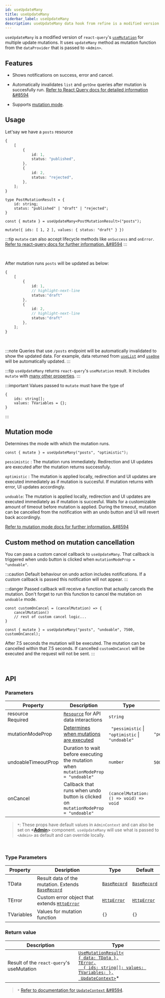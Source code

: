```yaml
---
id: useUpdateMany
title: useUpdateMany
siderbar_label: useUpdateMany
description: useUpdateMany data hook from refine is a modified version of react-query's useMutation for multiple update mutations
---
```


`useUpdateMany` is a modified version of `react-query`'s [`useMutation`](https://react-query.tanstack.com/reference/useMutation#) for multiple update mutations. It uses `updateMany` method as mutation function from the `dataProvider` that is passed to `<Admin>`.

## Features

* Shows notifications on success, error and cancel.

* Automatically invalidates `list` and `getOne` queries after mutation is succesfully run.
[Refer to React Query docs for detailed information &#8594](https://react-query.tanstack.com/guides/invalidations-from-mutations)

* Supports [mutation mode](#mutation-mode).


## Usage

Let'say we have a `posts` resource

```ts title="https://api.fake-rest.refine.dev/posts"
{
    [
        {
            id: 1,
            status: "published",
        },
        {
            id: 2,
            status: "rejected",
        },
    ];
}
```

```tsx
type PostMutationResult = {
    id: string;
    status: "published" | "draft" | "rejected";
}

const { mutate } = useUpdateMany<PostMutationResult>("posts");

mutate({ ids: [ 1, 2 ], values: { status: "draft" } })
```

:::tip
`mutate` can also accept lifecycle methods like `onSuccess` and `onError`.
[Refer to react-query docs for further information. &#8594](https://react-query.tanstack.com/guides/mutations#mutation-side-effects)
:::

<br/>

After mutation runs `posts` will be updated as below:

```ts title="https://api.fake-rest.refine.dev/posts"
{
    [
        {
            id: 1,
            // highlight-next-line
            status:"draft"
        },
        {
            id: 2,
            // highlight-next-line
            status:"draft"
        },
    ];
}
```
<br/>

:::note
Queries that use `/posts` endpoint will be automatically invalidated to show the updated data. For example, data returned from [`useList`](useList.md) and [`useOne`](useOne.md) will be automatically updated.
:::

:::tip
`useUpdateMany` returns `react-query`'s `useMutation` result. It includes `mutate` with  [many other properties](https://react-query.tanstack.com/reference/useMutation).
:::

:::important
Values passed to `mutate` must have the type of

```tsx
{
    ids: string[];
    values: TVariables = {};
}
```
:::

## Mutation mode

Determines the mode with which the mutation runs.

```tsx
const { mutate } = useUpdateMany("posts", "optimistic");
```
 `pessimistic` : The mutation runs immediately. Redirection and UI updates are executed after the mutation returns successfuly.

 `optimistic` : The mutation is applied locally, redirection and UI updates are executed immediately as if mutation is succesful. If mutation returns with error, UI updates accordingly.

 `undoable`: The mutation is applied locally, redirection and UI updates are executed immediately as if mutation is succesful. Waits for a customizable amount of timeout before mutation is applied. During the timeout, mutation can be cancelled from the notification with an undo button and UI will revert back accordingly.


[Refer to mutation mode docs for further information. &#8594](#)


## Custom method on mutation cancellation
You can pass a custom cancel callback to `useUpdateMany`. That callback is triggered when undo button is clicked when  `mutationModeProp = "undoable"`.

:::caution
Default behaviour on undo action includes notifications. If a custom callback is passed this notification will not appear.
:::

:::danger
Passed callback will receive a function that actually cancels the mutation. Don't forget to run this function to cancel the mutation on `undoable` mode.

```tsx
const customOnCancel = (cancelMutation) => {
    cancelMutation()
    // rest of custom cancel logic...
}

const { mutate } = useUpdateMany("posts", "undoable", 7500, customOnCancel);
```
After 7.5 seconds the mutation will be executed. The mutation can be cancelled within that 7.5 seconds. If cancelled `customOnCancel` will be executed and the request will not be sent.
:::

<br />

## API

### Parameters


| Property                                            | Description                                                                         | Type                                             | Default          |
| --------------------------------------------------- | ----------------------------------------------------------------------------------- | ------------------------------------------------ | ---------------- |
| resource  <div className=" required">Required</div> | [`Resource`](#) for API data interactions                                           | `string`                                         |                  |
| mutationModeProp                                    | [Determines when mutations are executed](#)                                         | ` "pessimistic` \| `"optimistic` \| `"undoable"` | `"pessimistic"`* |
| undoableTimeoutProp                                 | Duration to wait before executing the mutation when `mutationModeProp = "undoable"` | `number`                                         | `5000ms`*        |
| onCancel                                            | Callback that runs when undo button is clicked on `mutationModeProp = "undoable"`   | `(cancelMutation: () => void) => void`           |                  |

>`*`: These props have default values in `AdminContext` and can also be set on **<[Admin](#)>** component. `useUpdateMany` will use what is passed to `<Admin>` as default and can override locally.

<br/>

### Type Parameters

| Property   | Desription                                                                    | Type                                     | Default                                  |
| ---------- | ----------------------------------------------------------------------------- | ---------------------------------------- | ---------------------------------------- |
| TData      | Result data of the mutation. Extends [`BaseRecord`](interfaces.md#baserecord) | [`BaseRecord`](interfaces.md#baserecord) | [`BaseRecord`](interfaces.md#baserecord) |
| TError     | Custom error object that extends [`HttpError`](interfaces.md#httperror)       | [`HttpError`](interfaces.md#httperror)   | [`HttpError`](interfaces.md#httperror)   |
| TVariables | Values for mutation function                                                  | `{}`                                     | `{}`                                     |

### Return value

 | Description                               | Type                                                                                                                                                                                       |
 | ----------------------------------------- | ------------------------------------------------------------------------------------------------------------------------------------------------------------------------------------------ |
 | Result of the `react-query`'s useMutation | [`UseMutationResult<`<br/>`{ data: TData },`<br/>`TError,`<br/>`  { ids: string[]; values: TVariables; },`<br/>` UpdateContext>`](https://react-query.tanstack.com/reference/useMutation)* |

>`*` [Refer to documentation for `UpdateContext` &#8594](#).
